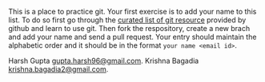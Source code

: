This is a place to practice git.
Your first exercise is to add your name to this list. To do so first go through
the [curated list of git
resource](https://help.github.com/articles/good-resources-for-learning-git-and-github/)
provided by github and learn to use git. Then fork the respository, create
a new brach and add your name and send a pull request. Your entry should
maintain the alphabetic order and it should be in the format `your name <email
id>`.

Harsh Gupta <gupta.harsh96@gmail.com>.
Krishna Bagadia <krishna.bagadia2@gmail.com>.
